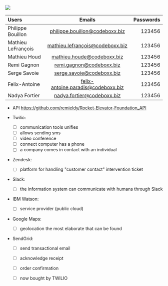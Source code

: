![](http://rocketelevator.ca/assets/R2-3c6296bf2343b849b947f8ccfce0de61dd34ba7f9e2a23a53d0a743bc4604e3c.png)



| Users  | Emails  | Passwords |
| :------------ |:---------------:| -----:|
| Philippe Bouillon | philippe.bouillon@codeboxx.biz | 123456 |
| Mathieu LeFrançois | mathieu.lefrançois@codeboxx.biz | 123456 |
| Mathieu Houd | mathieu.houde@codeboxx.biz | 123456 |
| Remi Gagnon | remi.gagnon@codeboxx.biz | 123456 |
| Serge Savoie | serge.savoie@codeboxx.biz | 123456 |
| Felix-Antoine | felix-antoine.paradis@codeboxx.biz | 123456 |
| Nadya Fortier | nadya.fortier@codeboxx.biz | 123456 |



- API https://github.com/remieldy/Rocket-Elevator-Foundation_API

 - Twilio:
    - [ ] communication tools unifies
    - [ ] allows sending sms
    - [ ] video conference
	- [ ] connect computer has a phone
    - [ ] a company comes in contact with an individual

- Zendesk:
    - [ ] platform for handling "customer contact" intervention ticket

- Slack:
    - [ ] the information system can communicate with humans through Slack

- IBM Watson:
    - [ ] service provider (public cloud)

- Google Maps:
    - [ ] geolocation the most elaborate that can be found

- SendGrid:
    - [ ] send transactional email
    - [ ] acknowledge receipt
    - [ ] order confirmation
    - [ ] now bought by TWILIO

